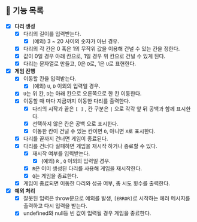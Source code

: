 ## 📃 기능 목록

- [x] **다리 생성**
  - [x] 다리의 길이를 입력받는다.
    - [x] (예외) 3 ~ 20 사이의 숫자가 아닌 경우.
  - [x] 다리의 각 칸은 0 혹은 1의 무작위 값을 이용해 건널 수 있는 칸을 정한다.
  - [x] 값이 0일 경우 아래 칸으로, 1일 경우 위 칸으로 건널 수 있게 된다.
  - [x] 다리는 문자열로 만들고, 0은 `D`로, 1은 `U`로 표현한다.
- [x] **게임 진행**
  - [x] 이동할 칸을 입력받는다.
    - [x] (예외) `U`, `D` 이외의 입력일 경우.
  - [x] `U`는 위 칸, `D`는 아래 칸으로 오른쪽으로 한 칸 이동한다.
  - [x] 이동할 때 마다 지금까지 이동한 다리를 출력한다.
    - [x] 다리의 시작과 끝은 `[ ]` , 칸 구분은 `|` 으로 각각 앞 뒤 공백과 함께 표시한다.
    - [x] 선택하지 않은 칸은 공백 으로 표시한다.
    - [x] 이동한 칸이 건널 수 있는 칸이면 `O`, 아니면 `X`로 표시한다.
  - [x] 다리를 끝까지 건너면 게임이 종료된다.
  - [x] 다리를 건너다 실패하면 게임을 재시작 하거나 종료할 수 있다.
    - [x] 재시작 여부를 입력받는다.
      - [x] (예외) `R` , `Q` 이외의 입력일 경우.
    - [x] `R`은 이미 생성된 다리를 사용해 게임을 재시작한다.
    - [x] `Q`는 게임을 종료한다.
  - [x] 게임이 종료되면 이동한 다리와 성공 여부, 총 시도 횟수를 출력한다.
- [x] **예외 처리**
  - [x] 잘못된 입력은 throw문으로 예외를 발생, `[ERROR]`로 시작하는 에러 메시지를 출력하고 다시 입력을 받는다.
  - [x] undefined와 null등 빈 값이 입력될 경우 게임을 종료한다.
